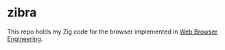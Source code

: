 # zibra

This repo holds my Zig code for the browser implemented in [Web Browser Engineering](https://browser.engineering/).

